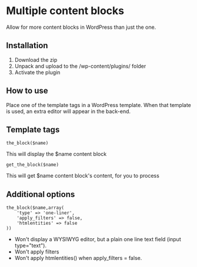Multiple content blocks
=========

Allow for more content blocks in WordPress than just the one. 


Installation
--------------
1. Download the zip
2. Unpack and upload to the /wp-content/plugins/ folder
3. Activate the plugin


How to use
--------------
Place one of the template tags in a WordPress template. When that template is used, an extra editor will appear in the back-end.


Template tags
--------------
	the_block($name)
This will display the $name content block

	get_the_block($name)
This will get $name content block's content, for you to process

Additional options
--------------
	the_block($name,array(
		'type' => 'one-liner',
		'apply_filters' => false,
		'htmlentities' => false
	))
- Won't display a WYSIWYG editor, but a plain one line text field (input type="text").
- Won't apply filters
- Won't apply htmlentities() when apply_filters = false.